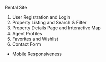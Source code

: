 Rental Site

1. User Registration and Login
2. Property Listing and Search & Filter
3. Property Details Page and Interactive Map
4. Agent Profiles
5. Favorites and Wishlist
6. Contact Form

* Mobile Responsiveness
